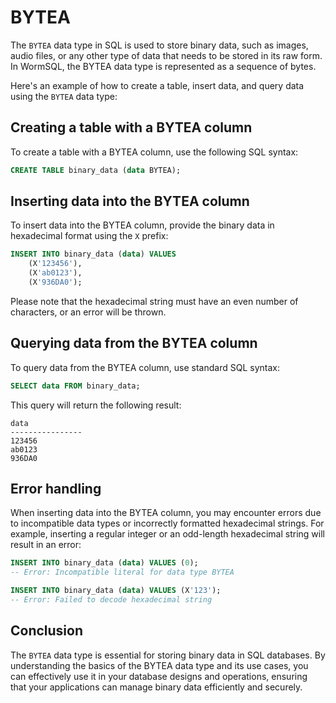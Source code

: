 # BYTEA

The `BYTEA` data type in SQL is used to store binary data, such as images, audio files, or any other type of data that needs to be stored in its raw form. In WormSQL, the BYTEA data type is represented as a sequence of bytes.

Here's an example of how to create a table, insert data, and query data using the `BYTEA` data type:

## Creating a table with a BYTEA column

To create a table with a BYTEA column, use the following SQL syntax:

```sql
CREATE TABLE binary_data (data BYTEA);
```

## Inserting data into the BYTEA column

To insert data into the BYTEA column, provide the binary data in hexadecimal format using the `X` prefix:

```sql
INSERT INTO binary_data (data) VALUES
    (X'123456'),
    (X'ab0123'),
    (X'936DA0');
```

Please note that the hexadecimal string must have an even number of characters, or an error will be thrown.

## Querying data from the BYTEA column

To query data from the BYTEA column, use standard SQL syntax:

```sql
SELECT data FROM binary_data;
```

This query will return the following result:

```
data
----------------
123456
ab0123
936DA0
```

## Error handling

When inserting data into the BYTEA column, you may encounter errors due to incompatible data types or incorrectly formatted hexadecimal strings. For example, inserting a regular integer or an odd-length hexadecimal string will result in an error:

```sql
INSERT INTO binary_data (data) VALUES (0);
-- Error: Incompatible literal for data type BYTEA

INSERT INTO binary_data (data) VALUES (X'123');
-- Error: Failed to decode hexadecimal string
```

## Conclusion

The `BYTEA` data type is essential for storing binary data in SQL databases. By understanding the basics of the BYTEA data type and its use cases, you can effectively use it in your database designs and operations, ensuring that your applications can manage binary data efficiently and securely.